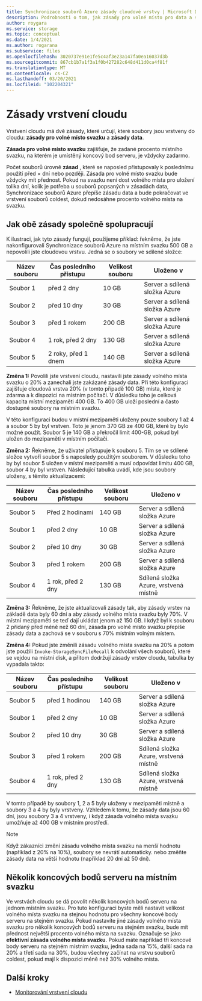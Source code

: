 ```yaml
---
title: Synchronizace souborů Azure zásady cloudové vrstvy | Microsoft Docs
description: Podrobnosti o tom, jak zásady pro volné místo pro data a svazky spolupracují v různých scénářích.
author: roygara
ms.service: storage
ms.topic: conceptual
ms.date: 1/4/2021
ms.author: rogarana
ms.subservice: files
ms.openlocfilehash: 3020737e91e1fe5c4af3e23a147fa0ea16037d3b
ms.sourcegitcommit: 867cb1b7a1f3a1f0b427282c648d411d0ca4f81f
ms.translationtype: MT
ms.contentlocale: cs-CZ
ms.lasthandoff: 03/20/2021
ms.locfileid: "102204321"
---
```

# <a name="cloud-tiering-policies"></a>Zásady vrstvení cloudu

Vrstvení cloudu má dvě zásady, které určují, které soubory jsou vrstveny do cloudu: **zásady pro volné místo svazku** a **zásady data**.

**Zásada pro volné místo svazku** zajišťuje, že zadané procento místního svazku, na kterém je umístěný koncový bod serveru, je vždycky zadarmo. 

Počet souborů úrovně **zásad** , které se naposled přistupovaly k poslednímu použití před × dní nebo později. Zásada pro volné místo svazku bude vždycky mít přednost. Pokud na svazku není dost volného místa pro uložení tolika dní, kolik je potřeba u souborů popsaných v zásadách data, Synchronizace souborů Azure přepíše zásadu data a bude pokračovat ve vrstvení souborů coldest, dokud nedosáhne procento volného místa na svazku.

## <a name="how-both-policies-work-together"></a>Jak obě zásady společně spolupracují

K ilustraci, jak tyto zásady fungují, použijeme příklad: řekněme, že jste nakonfigurovali Synchronizace souborů Azure na místním svazku 500 GB a nepovolili jste cloudovou vrstvu. Jedná se o soubory ve sdílené složce:

|Název souboru |Čas posledního přístupu  |Velikost souboru  |Uloženo v |
|----------|------------------|-----------|----------|
|Soubor 1    | před 2 dny  | 10 GB | Server a sdílená složka Azure
|Soubor 2    | před 10 dny | 30 GB | Server a sdílená složka Azure
|Soubor 3    | před 1 rokem | 200 GB | Server a sdílená složka Azure
|Soubor 4    | 1 rok, před 2 dny | 130 GB | Server a sdílená složka Azure
|Soubor 5    | 2 roky, před 1 dnem | 140 GB | Server a sdílená složka Azure

**Změna 1:** Povolili jste vrstvení cloudu, nastavili jste zásady volného místa svazku o 20% a zanechali jste zakázané zásady data. Při této konfiguraci zajišťuje cloudová vrstva 20% (v tomto případě 100 GB) místa, které je zdarma a k dispozici na místním počítači. V důsledku toho je celková kapacita místní mezipaměti 400 GB. To 400 GB uloží poslední a často dostupné soubory na místním svazku.

V této konfiguraci budou v místní mezipaměti uloženy pouze soubory 1 až 4 a soubor 5 by byl vrstven. Toto je jenom 370 GB ze 400 GB, které by bylo možné použít. Soubor 5 je 140 GB a překročil limit 400-GB, pokud byl uložen do mezipaměti v místním počítači. 

**Změna 2:** Řekněme, že uživatel přistupuje k souboru 5. Tím se ve sdílené složce vytvoří soubor 5 s naposledy použitým souborem. V důsledku toho by byl soubor 5 uložen v místní mezipaměti a musí odpovídat limitu 400 GB, soubor 4 by byl vrstven. Následující tabulka uvádí, kde jsou soubory uloženy, s těmito aktualizacemi:

|Název souboru |Čas posledního přístupu  |Velikost souboru  |Uloženo v |
|----------|------------------|-----------|----------|
|Soubor 5    | Před 2 hodinami | 140 GB | Server a sdílená složka Azure
|Soubor 1    | před 2 dny  | 10 GB | Server a sdílená složka Azure
|Soubor 2    | před 10 dny | 30 GB | Server a sdílená složka Azure
|Soubor 3    | před 1 rokem | 200 GB | Server a sdílená složka Azure
|Soubor 4    | 1 rok, před 2 dny | 130 GB | Sdílená složka Azure, vrstvená místně

**Změna 3:** Řekněme, že jste aktualizovali zásady tak, aby zásady vrstev na základě data byly 60 dní a aby zásady volného místa svazku byly 70%. V místní mezipaměti se teď dají ukládat jenom až 150 GB. I když byl k souboru 2 přidaný před méně než 60 dní, zásada pro volné místo svazku přepíše zásady data a zachová se v souboru s 70% místním volným místem.

**Změna 4:** Pokud jste změnili zásadu volného místa svazku na 20% a potom jste použili `Invoke-StorageSyncFileRecall` k odvolání všech souborů, které se vejdou na místní disk, a přitom dodržují zásady vrstev cloudu, tabulka by vypadala takto:

|Název souboru |Čas posledního přístupu  |Velikost souboru  |Uloženo v |
|----------|------------------|-----------|----------|
|Soubor 5    | před 1 hodinou  | 140 GB | Server a sdílená složka Azure
|Soubor 1    | před 2 dny  | 10 GB | Server a sdílená složka Azure
|Soubor 2    | před 10 dny | 30 GB | Server a sdílená složka Azure
|Soubor 3    | před 1 rokem | 200 GB | Sdílená složka Azure, vrstvená místně
|Soubor 4    | 1 rok, před 2 dny | 130 GB | Sdílená složka Azure, vrstvená místně

V tomto případě by soubory 1, 2 a 5 byly uloženy v mezipaměti místně a soubory 3 a 4 by byly vrstveny. Vzhledem k tomu, že zásady data jsou 60 dní, jsou soubory 3 a 4 vrstveny, i když zásada volného místa svazku umožňuje až 400 GB v místním prostředí.

> [!NOTE] 
> Když zákazníci změní zásadu volného místa svazku na menší hodnotu (například z 20% na 10%), soubory se nevrátí automaticky. nebo změňte zásady data na větší hodnotu (například 20 dní až 50 dní).

## <a name="multiple-server-endpoints-on-a-local-volume"></a>Několik koncových bodů serveru na místním svazku

Ve vrstvách cloudu se dá povolit několik koncových bodů serveru na jednom místním svazku. Pro tuto konfiguraci byste měli nastavit velikost volného místa svazku na stejnou hodnotu pro všechny koncové body serveru na stejném svazku. Pokud nastavíte jiné zásady volného místa svazku pro několik koncových bodů serveru na stejném svazku, bude mít přednost největší procento volného místa na svazku. Označuje se jako **efektivní zásada volného místa svazku**. Pokud máte například tři koncové body serveru na stejném místním svazku, jedna sada na 15%, další sada na 20% a třetí sada na 30%, budou všechny začínat na vrstvu souborů coldest, pokud mají k dispozici méně než 30% volného místa.

## <a name="next-steps"></a>Další kroky
* [Monitorování vrstvení cloudu](storage-sync-monitor-cloud-tiering.md)
